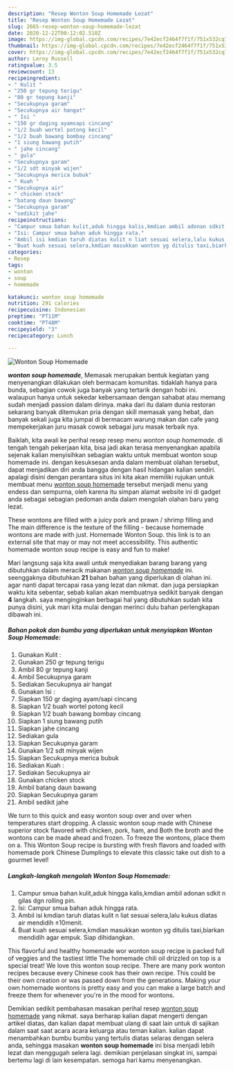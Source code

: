 ```yaml
---
description: "Resep Wonton Soup Homemade Lezat"
title: "Resep Wonton Soup Homemade Lezat"
slug: 2665-resep-wonton-soup-homemade-lezat
date: 2020-12-22T00:12:02.518Z
image: https://img-global.cpcdn.com/recipes/7e42ecf2464f7f1f/751x532cq70/wonton-soup-homemade-foto-resep-utama.jpg
thumbnail: https://img-global.cpcdn.com/recipes/7e42ecf2464f7f1f/751x532cq70/wonton-soup-homemade-foto-resep-utama.jpg
cover: https://img-global.cpcdn.com/recipes/7e42ecf2464f7f1f/751x532cq70/wonton-soup-homemade-foto-resep-utama.jpg
author: Leroy Russell
ratingvalue: 3.5
reviewcount: 13
recipeingredient:
- " Kulit "
- "250 gr tepung terigu"
- "80 gr tepung kanji"
- "Secukupnya garam"
- "Secukupnya air hangat"
- " Isi "
- "150 gr daging ayamsapi cincang"
- "1/2 buah wortel potong kecil"
- "1/2 buah bawang bombay cincang"
- "1 siung bawang putih"
- " jahe cincang"
- " gula"
- "Secukupnya garam"
- "1/2 sdt minyak wijen"
- "Secukupnya merica bubuk"
- " Kuah "
- "Secukupnya air"
- " chicken stock"
- "batang daun bawang"
- "Secukupnya garam"
- "sedikit jahe"
recipeinstructions:
- "Campur smua bahan kulit,aduk hingga kalis,kmdian ambil adonan sdkit n gilas dgn rolling pin."
- "Isi: Campur smua bahan aduk hingga rata."
- "Ambil isi kmdian taruh diatas kulit n liat sesuai selera,lalu kukus diatas air mendidih ±10menit."
- "Buat kuah sesuai selera,kmdian masukkan wonton yg ditulis taxi,biarkan mendidih agar empuk. Siap dihidangkan."
categories:
- Resep
tags:
- wonton
- soup
- homemade

katakunci: wonton soup homemade 
nutrition: 291 calories
recipecuisine: Indonesian
preptime: "PT11M"
cooktime: "PT48M"
recipeyield: "3"
recipecategory: Lunch

---
```



![Wonton Soup Homemade](https://img-global.cpcdn.com/recipes/7e42ecf2464f7f1f/751x532cq70/wonton-soup-homemade-foto-resep-utama.jpg)

<b><i>wonton soup homemade</i></b>, Memasak merupakan bentuk kegiatan yang menyenangkan dilakukan oleh bermacam komunitas. tidaklah hanya para bunda, sebagian cowok juga banyak yang tertarik dengan hobi ini. walaupun hanya untuk sekedar kebersamaan dengan sahabat atau memang sudah menjadi passion dalam dirinya. maka dari itu dalam dunia restoran sekarang banyak ditemukan pria dengan skill memasak yang hebat, dan banyak sekali juga kita jumpai di bermacam warung makan dan cafe yang mempekerjakan juru masak cowok sebagai juru masak terbaik nya.

Baiklah, kita awali ke perihal resep resep menu <i>wonton soup homemade</i>. di tengah tengah pekerjaan kita, bisa jadi akan terasa menyenangkan apabila sejenak kalian menyisihkan sebagian waktu untuk membuat wonton soup homemade ini. dengan kesuksesan anda dalam membuat olahan tersebut, dapat menjadikan diri anda bangga dengan hasil hidangan kalian sendiri. apalagi disini dengan perantara situs ini kita akan memiliki rujukan untuk membuat menu <u>wonton soup homemade</u> tersebut menjadi menu yang endess dan sempurna, oleh karena itu simpan alamat website ini di gadget anda sebagai sebagian pedoman anda dalam mengolah olahan baru yang lezat.

These wontons are filled with a juicy pork and prawn / shrimp filling and The main difference is the texture of the filling - because homemade wontons are made with just. Homemade Wonton Soup. this link is to an external site that may or may not meet accessibility. This authentic homemade wonton soup recipe is easy and fun to make!


Mari langsung saja kita awali untuk menyediakan barang barang yang dibutuhkan dalam meracik makanan <u><i>wonton soup homemade</i></u> ini. seenggaknya dibutuhkan <b>21</b> bahan bahan yang diperlukan di olahan ini. agar nanti dapat tercapai rasa yang lezat dan nikmat. dan juga persiapkan waktu kita sebentar, sebab kalian akan membuatnya sedikit banyak dengan <b>4</b> langkah. saya menginginkan berbagai hal yang dibutuhkan sudah kita punya disini, yuk mari kita mulai dengan merinci dulu bahan perlengkapan dibawah ini.

<!--inarticleads1-->

##### Bahan pokok dan bumbu yang diperlukan untuk menyiapkan Wonton Soup Homemade:

1. Gunakan  Kulit :
1. Gunakan 250 gr tepung terigu
1. Ambil 80 gr tepung kanji
1. Ambil Secukupnya garam
1. Sediakan Secukupnya air hangat
1. Gunakan  Isi :
1. Siapkan 150 gr daging ayam/sapi cincang
1. Siapkan 1/2 buah wortel potong kecil
1. Siapkan 1/2 buah bawang bombay cincang
1. Siapkan 1 siung bawang putih
1. Siapkan  jahe cincang
1. Sediakan  gula
1. Siapkan Secukupnya garam
1. Gunakan 1/2 sdt minyak wijen
1. Siapkan Secukupnya merica bubuk
1. Sediakan  Kuah :
1. Sediakan Secukupnya air
1. Gunakan  chicken stock
1. Ambil batang daun bawang
1. Siapkan Secukupnya garam
1. Ambil sedikit jahe


We turn to this quick and easy wonton soup over and over when temperatures start dropping. A classic wonton soup made with Chinese superior stock flavored with chicken, pork, ham, and Both the broth and the wontons can be made ahead and frozen. To freeze the wontons, place them on a. This Wonton Soup recipe is bursting with fresh flavors and loaded with homemade pork Chinese Dumplings to elevate this classic take out dish to a gourmet level! 

<!--inarticleads2-->

##### Langkah-langkah mengolah Wonton Soup Homemade:

1. Campur smua bahan kulit,aduk hingga kalis,kmdian ambil adonan sdkit n gilas dgn rolling pin.
1. Isi: Campur smua bahan aduk hingga rata.
1. Ambil isi kmdian taruh diatas kulit n liat sesuai selera,lalu kukus diatas air mendidih ±10menit.
1. Buat kuah sesuai selera,kmdian masukkan wonton yg ditulis taxi,biarkan mendidih agar empuk. Siap dihidangkan.


This flavorful and healthy homemade wor wonton soup recipe is packed full of veggies and the tastiest little The homemade chili oil drizzled on top is a special treat! We love this wonton soup recipe. There are many pork wonton recipes because every Chinese cook has their own recipe. This could be their own creation or was passed down from the generations. Making your own homemade wontons is pretty easy and you can make a large batch and freeze them for whenever you&#39;re in the mood for wontons. 

Demikian sedikit pembahasan masakan perihal resep <u>wonton soup homemade</u> yang nikmat. saya berharap kalian dapat mengerti dengan artikel diatas, dan kalian dapat membuat ulang di saat lain untuk di sajikan dalam saat saat acara acara keluarga atau teman kalian. kalian dapat menambahkan bumbu bumbu yang tertulis diatas selaras dengan selera anda, sehingga masakan <b>wonton soup homemade</b> ini bisa menjadi lebih lezat dan menggugah selera lagi. demikian penjelasan singkat ini, sampai bertemu lagi di lain kesempatan. semoga hari kamu menyenangkan.
